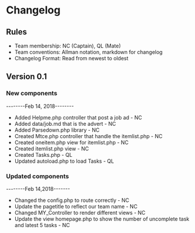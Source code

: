 # Changelog

## Rules

* Team membership:  NC (Captain), QL (Mate)
* Team conventions: Allman notation, markdown for changelog  
* Changelog Format: Read from newest to oldest

## Version 0.1
### New components
--------Feb 14, 2018--------
* Added Helpme.php controller that post a job ad - NC
* Added data/job.md that is the advert - NC
* Added Parsedown.php library - NC
* Created Mtce.php controller that handle the itemlist.php - NC
* Created oneitem.php view for itemlist.php - NC
* Created itemlist.php view - NC
* Created Tasks.php - QL
* Updated autoload.php to load Tasks - QL

### Updated components
--------Feb 14,2018-------
* Changed the config.php to route correctly - NC
* Update the pagetitle to reflect our team name - NC
* Changed MY_Controller to render different views - NC
* Update the view homepage.php to show the number of uncomplete task and latest 5 tasks - NC
